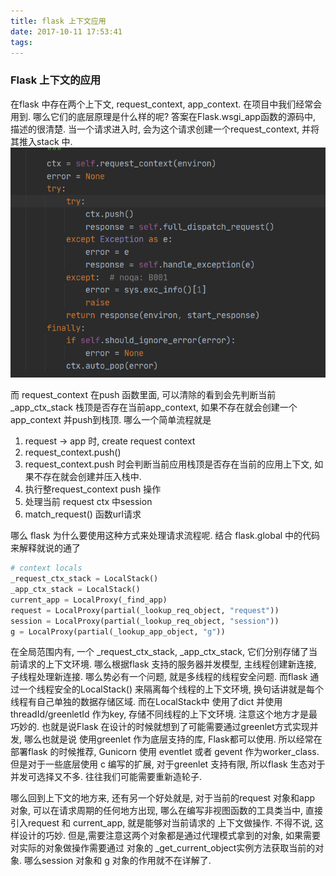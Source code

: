```yaml
---
title: flask 上下文应用
date: 2017-10-11 17:53:41
tags:
---
```

### Flask 上下文的应用
在flask 中存在两个上下文, request_context, app_context. 在项目中我们经常会用到. 哪么它们的底层原理是什么样的呢?
答案在Flask.wsgi_app函数的源码中, 描述的很清楚. 当一个请求进入时, 会为这个请求创建一个request_context, 并将其推入stack 中. 
![flask_request_push_stack](/images/flask_request_push_stack.png)

而 request_context 在push 函数里面, 可以清除的看到会先判断当前 _app_ctx_stack 栈顶是否存在当前app_context, 如果不存在就会创建一个app_context 并push到栈顶.
哪么一个简单流程就是

1. request -> app 时, create request context
2. request_context.push()
3. request_context.push 时会判断当前应用栈顶是否存在当前的应用上下文, 如果不存在就会创建并压入栈中.
4. 执行整request_context push 操作
5. 处理当前 request ctx 中session
6. match_request() 函数url请求

哪么 flask 为什么要使用这种方式来处理请求流程呢. 结合 flask.global 中的代码来解释就说的通了
```python
# context locals
_request_ctx_stack = LocalStack()
_app_ctx_stack = LocalStack()
current_app = LocalProxy(_find_app)
request = LocalProxy(partial(_lookup_req_object, "request"))
session = LocalProxy(partial(_lookup_req_object, "session"))
g = LocalProxy(partial(_lookup_app_object, "g"))

``` 
在全局范围内有, 一个 _request_ctx_stack, _app_ctx_stack, 它们分别存储了当前请求的上下文环境. 哪么根据flask 支持的服务器并发模型, 主线程创建新连接, 子线程处理新连接.
哪么势必有一个问题, 就是多线程的线程安全问题. 而flask 通过一个线程安全的LocalStack() 来隔离每个线程的上下文环境, 换句话讲就是每个线程有自己单独的数据存储区域. 而在LocalStack中
使用了dict 并使用 threadId/greenletId 作为key, 存储不同线程的上下文环境. 注意这个地方才是最巧妙的. 也就是说Flask 在设计的时候就想到了可能需要通过greenlet方式实现并发, 哪么也就是说
使用greenlet 作为底层支持的库, Flask都可以使用.
所以经常在部署flask 的时候推荐, Gunicorn 使用 eventlet 或者 gevent 作为worker_class. 但是对于一些底层使用 c 编写的扩展, 对于greenlet 支持有限, 所以flask 生态对于并发可选择又不多.
往往我们可能需要重新造轮子.

哪么回到上下文的地方来, 还有另一个好处就是, 对于当前的request 对象和app 对象, 可以在请求周期的任何地方出现, 哪么在编写非视图函数的工具类当中, 直接引入request 和 current_app, 就是能够对当前请求的
上下文做操作. 不得不说, 这样设计的巧妙. 但是,需要注意这两个对象都是通过代理模式拿到的对象, 如果需要对实际的对象做操作需要通过 对象的 _get_current_object实例方法获取当前的对象.
哪么session 对象和 g 对象的作用就不在详解了.